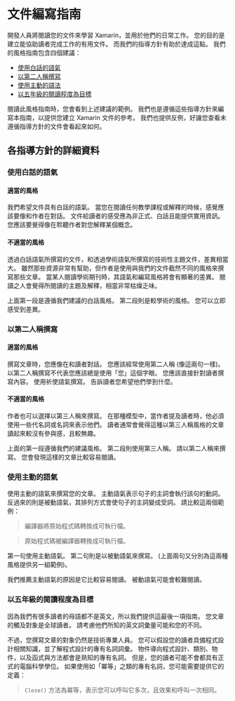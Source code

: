 # <a name="voice-and-tone-guidelines"></a>文件編寫指南

開發人員將閱讀您的文件來學習 Xamarin，並用於他們的日常工作。
您的目的是建立能協助讀者完成工作的有用文件。 而我們的指導方針有助於達成這點。 我們的風格指南包含四個建議：
- [使用白話的語氣](#use-a-conversational-tone)
- [以第二人稱撰寫](#write-in-2nd-person)
- [使用主動的語法](#use-active-voice)
- [以五年級的閱讀程度為目標](#target-a-fifth-grade-reading-level)

閱讀此風格指南時，您會看到上述建議的範例。 我們也是遵循這些指導方針來編寫本指南，以提供您建立 Xamarin 文件的參考。 我們也提供反例，好讓您查看未遵循指導方針的文件會看起來如何。

## <a name="details-on-each-guideline"></a>各指導方針的詳細資料

### <a name="use-a-conversational-tone"></a>使用白話的語氣

#### <a name="appropriate-style"></a>適當的風格

我們希望文件具有白話的語氣。 當您在閱讀任何教學課程或解釋的時候，感覺應該要像和作者在對話。
文件給讀者的感受應為非正式、白話且能提供實用資訊。 您應該要覺得像在聆聽作者對您解釋某個概念。

#### <a name="inappropriate-style"></a>不適當的風格

透過白話語氣所撰寫的文件，和透過學術語氣所撰寫的技術性主題文件，差異相當大。 雖然那些資源非常有幫助，但作者是使用與我們的文件截然不同的風格來撰寫那些文章。 當某人閱讀學術期刊時，其語氣和編寫風格將會有顯著的差異。
閱讀之人會覺得所閱讀的主題及解釋，相當非常枯燥乏味。

上面第一段是遵循我們建議的白話風格。 第二段則是較學術的風格。 您可以立即感受到差異。

### <a name="write-in-second-person"></a>以第二人稱撰寫

#### <a name="appropriate-style"></a>適當的風格

撰寫文章時，您應像在和讀者對話。 您應該經常使用第二人稱 (像這兩句一樣)。 以第二人稱撰寫不代表您應該總是使用「您」這個字眼。 您應該直接針對讀者撰寫內容。 使用祈使語氣撰寫。
告訴讀者您希望他們學到什麼。

#### <a name="inappropriate-style"></a>不適當的風格

作者也可以選擇以第三人稱來撰寫。 在那種模型中，當作者提及讀者時，他必須使用一些代名詞或名詞來表示他們。 讀者通常會覺得這種以第三人稱風格的文章讀起來較沒有參與感，且較無趣。

上面的第一段遵循我們的建議風格。 第二段則使用第三人稱。 請以第二人稱來撰寫。 您會發現這樣的文章比較容易閱讀。

### <a name="use-active-voice"></a>使用主動的語氣

使用主動的語氣來撰寫您的文章。 主動語氣表示句子的主詞會執行該句的動詞。 反過來的則是被動語氣，其排列方式會使句子的主詞變成受詞。 請比較這兩個範例：

> 編譯器將原始程式碼轉換成可執行檔。

> 原始程式碼被編譯器轉換成可執行檔。

第一句使用主動語氣。 第二句則是以被動語氣來撰寫。
(上面兩句又分別為這兩種風格提供另一組範例)。

我們推薦主動語氣的原因是它比較容易閱讀。 被動語氣可能會較難閱讀。

### <a name="target-a-fifth-grade-reading-level"></a>以五年級的閱讀程度為目標

因為我們有很多讀者的母語都不是英文，所以我們提供這最後一項指南。
您文章的觸及對象是全球讀者。 請考慮他們所知的英文詞彙量可能和您的不同。

不過，您撰寫文章的對象仍然是技術專業人員。 您可以假設您的讀者具備程式設計相關知識，並了解程式設計的專有名詞詞彙。 物件導向程式設計、類別、物件，以及函式與方法都會是熟知的專有名詞。 但是，您的讀者可能不會都具有正式的電腦科學學位。 如果使用如「冪等」之類的專有名詞，您可能需要提供它的定義：

> `Close()` 方法為冪等，表示您可以呼叫它多次，且效果和呼叫一次相同。
